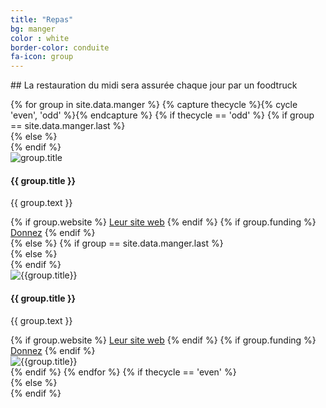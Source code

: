 ```yaml
---
title: "Repas"
bg: manger
color : white
border-color: conduite
fa-icon: group
---
```


## La restauration du midi sera assurée chaque jour par un foodtruck

<div class="section-lines section-top section-left"></div>
{% for group in site.data.manger %}
  {% capture thecycle %}{% cycle 'even', 'odd' %}{% endcapture %}
  {% if thecycle == 'odd' %}
  {% if group == site.data.manger.last %}
  <div class="activity section-left">
  {% else %}
  <div class="activity section-left section-bottom">
  {% endif %}
    <div class="row activity-info-wrapper valign-wrapper">
      <div class="col m3 activity-img valign">
        <img  src="img/{{group.image}}" alt="group.title">
      </div>
      <div class="col m9 activity-info">
        <h4 class="activity-title"> {{ group.title }} </h4>
        <p class="col m12 activity-desc"> {{ group.text }} </p>
        {% if group.website %}
        <a class="waves-effect waves-light btn bg-{{ page.border-color }}" href="{{ group.website }}" target="blank">Leur site web</a>
        {% endif %}
        {% if group.funding %}
        <a class="waves-effect waves-light btn bg-{{ page.border-color }}" href="{{ group.funding }}" target="blank">Donnez</a>
        {% endif %}
      </div>
    </div>
  </div>
  {% else %}
  {% if group == site.data.manger.last %}
  <div class="activity section-right">
  {% else %}
  <div class="activity section-right section-bottom">
  {% endif %}
    <div class="row activity-info-wrapper valign-wrapper">
      <div class="col m9 activity-info">
        <div class="col m3 activity-img valign hide-on-med-and-up">
          <img  src="img/{{group.image}}" alt="{{group.title}}">
        </div>
        <h4 class="activity-title"> {{ group.title }} </h4>
        <p class="col m12 activity-desc">{{ group.text }} </p>
        {% if group.website %}
        <a class="waves-effect waves-light btn bg-{{ page.border-color }}" href="{{ group.website }}" target="blank">Leur site web</a>
        {% endif %}
        {% if group.funding %}
        <a class="waves-effect waves-light btn bg-{{ page.border-color }}" href="{{ group.funding }}" target="blank">Donnez</a>
        {% endif %}
      </div>
      <div class="col m3 activity-img valign hide-on-small-only">
        <img  src="img/{{group.image}}" alt="{{group.title}}">
      </div>
    </div>
  </div>
  {% endif %}
{% endfor %}
{% if thecycle == 'even' %}
<div class="section-lines section-bottom section-left"></div>
  {% else %}
<div class="section-lines section-bottom section-right"></div>
{% endif %}
